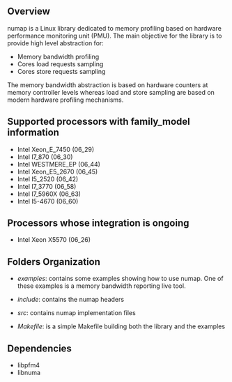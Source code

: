## Overview

numap is a Linux library dedicated to memory profiling based on
hardware performance monitoring unit (PMU). The main objective for the
library is to provide high level abstraction for:

- Memory bandwidth profiling
- Cores load requests sampling
- Cores store requests sampling

The memory bandwidth abstraction is based on hardware counters at
  memory controller levels whereas load and store sampling are based
  on modern hardware profiling mechanisms.

## Supported processors with family_model information

- Intel Xeon_E_7450 (06_29)
- Intel I7_870 (06_30)
- Intel WESTMERE_EP (06_44)
- Intel Xeon_E5_2670 (06_45)
- Intel I5_2520 (06_42)
- Intel I7_3770 (06_58)
- Intel I7_5960X (06_63)
- Intel I5-4670 (06_60)

## Processors whose integration is ongoing
- Intel Xeon X5570 (06_26)

## Folders Organization

- *examples*: contains some examples showing how to use numap. One of
  these examples is a memory bandwidth reporting live tool.

- *include*: contains the numap headers

- *src*: contains numap implementation files

- *Makefile*: is a simple Makefile building both the library and the examples

## Dependencies

- libpfm4
- libnuma
